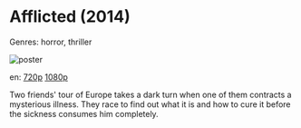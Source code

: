 # Afflicted (2014)

Genres: horror, thriller

![poster](http://image.tmdb.org/t/p/w500/rJeJXo3ZyEM5lpOn0kXab7TIrb6.jpg)

en:
  [720p](magnet:?xt=urn:btih:91528798d149d8d914d54fe60fd44a96833d614a&dn=Afflicted+%282013%29+720p+BrRip+x264+-+YIFY&tr=udp%3A%2F%2Ftracker.openbittorrent.com%3A80%2Fannounce&tr=udp%3A%2F%2Fglotorrents.pw%3A6969%2Fannounce&tr=udp%3A%2F%2Ftracker.openbittorrent.com%3A80%2Fannounce&tr=udp%3A%2F%2Ftracker.opentrackr.org%3A1337%2Fannounce&tr=udp%3A%2F%2Fzer0day.to%3A1337%2Fannounce&tr=udp%3A%2F%2Ftracker.coppersurfer.tk%3A6969%2Fannounce)
  [1080p](magnet:?xt=urn:btih:072ecff09288835b78522aa7fc7aebe80f597f76&dn=Afflicted+%282013%29+1080p+BrRip+x264+-+YIFY&tr=udp%3A%2F%2Ftracker.openbittorrent.com%3A80%2Fannounce&tr=udp%3A%2F%2Fglotorrents.pw%3A6969%2Fannounce&tr=udp%3A%2F%2Ftracker.openbittorrent.com%3A80%2Fannounce&tr=udp%3A%2F%2Ftracker.opentrackr.org%3A1337%2Fannounce&tr=udp%3A%2F%2Fzer0day.to%3A1337%2Fannounce&tr=udp%3A%2F%2Ftracker.coppersurfer.tk%3A6969%2Fannounce)
  


Two friends' tour of Europe takes a dark turn when one of them contracts a mysterious illness. They race to find out what it is and how to cure it before the sickness consumes him completely.